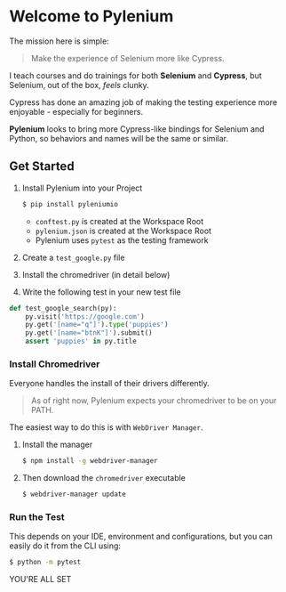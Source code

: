 # Welcome to Pylenium

The mission here is simple:

> Make the experience of Selenium more like Cypress.

I teach courses and do trainings for both **Selenium** and **Cypress**, but Selenium, out of the box, _feels_ clunky.

Cypress has done an amazing job of making the testing experience more enjoyable - especially for beginners.

**Pylenium** looks to bring more Cypress-like bindings for Selenium and Python, so behaviors and names will be the same or similar.

## Get Started

1. Install Pylenium into your Project

    ```bash
    $ pip install pyleniumio
    ```

    * `conftest.py` is created at the Workspace Root
    * `pylenium.json` is created at the Workspace Root
    * Pylenium uses `pytest` as the testing framework

2. Create a `test_google.py` file

3. Install the chromedriver (in detail below)

4. Write the following test in your new test file

```python
def test_google_search(py):
    py.visit('https://google.com')
    py.get('[name="q"]').type('puppies')
    py.get('[name="btnK"]').submit()
    assert 'puppies' in py.title
```

### Install Chromedriver

Everyone handles the install of their drivers differently.

> As of right now, Pylenium expects your chromedriver to be on your PATH.

The easiest way to do this is with `WebDriver Manager`.

1. Install the manager

    ```bash
    $ npm install -g webdriver-manager
    ```

2. Then download the `chromedriver` executable

    ```bash
    $ webdriver-manager update
    ```

### Run the Test

This depends on your IDE, environment and configurations, but you can easily do it from the CLI using:

```bash
$ python -m pytest 
```

YOU'RE ALL SET
